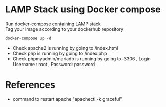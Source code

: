 # LAMP Stack using Docker compose

Run docker-compose containing LAMP stack </br>
Tag your image according to your dockerhub repository

```shell
docker-compose up -d
```

* Check apache2 is running by going to <HOSTIP>/index.html
* Check php is running by going to <HOSTIP>/index.php
* Check phpmyadmin/mariadb is running by going to <HOSTIP>:3306 , Login Username : root , Password: password

# References
* command to restart apache "apachectl -k graceful"
